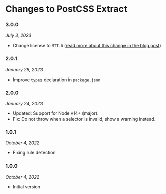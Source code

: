 # Changes to PostCSS Extract

### 3.0.0

_July 3, 2023_

- Change license to `MIT-0` ([read more about this change in the blog post](https://preset-env.cssdb.org/blog/license-change/))

### 2.0.1

_January 28, 2023_

- Improve `types` declaration in `package.json`

### 2.0.0

_January 24, 2023_

- Updated: Support for Node v14+ (major).
- Fix: Do not throw when a selector is invalid, show a warning instead.

### 1.0.1

_October 4, 2022_

- Fixing rule detection

### 1.0.0

_October 4, 2022_

- Initial version
